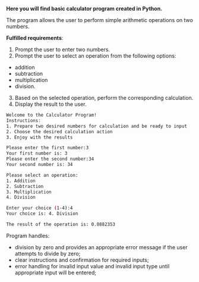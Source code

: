 **Here you will find basic calculator program created in Python.**

The program allows the user to perform simple arithmetic operations on two numbers.

**Fulfilled requirements**:


1) Prompt the user to enter two numbers.
2) Prompt the user to select an operation from the following options: 
- addition
- subtraction
- multiplication
- division.
3) Based on the selected operation, perform the corresponding calculation.
4) Display the result to the user.


```bash
Welcome to the Calculator Program!
Instructions:
1. Prepare two desired numbers for calculation and be ready to input
2. Choose the desired calculation action
3. Enjoy with the results

Please enter the first number:3
Your first number is: 3
Please enter the second number:34
Your second number is: 34

Please select an operation:
1. Addition
2. Subtraction
3. Multiplication
4. Division

Enter your choice (1-4):4
Your choice is: 4. Division

The result of the operation is: 0.0882353
```


Program handles:
 - division by zero and provides an appropriate error message if the user attempts to divide by zero;
 - clear instructions and confirmation for required inputs;
 - error handling for invalid input value and invalid input type until appropriate input will be entered;